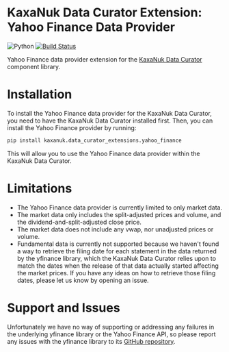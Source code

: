 # KaxaNuk Data Curator Extension: Yahoo Finance Data Provider

![Python](https://img.shields.io/badge/python-3.12%20|%203.13-blue?logo=python&logoColor=ffdd54)
[![Build Status](https://github.com/KaxaNuk/Data-Curator-Extensions_Yahoo-Finance/actions/workflows/main.yml/badge.svg)](https://github.com/KaxaNuk/Data-Curator-Extensions_Yahoo-Finance/actions/workflows/main.yml)

Yahoo Finance data provider extension for the [KaxaNuk Data Curator](https://github.com/KaxaNuk/Data-Curator) component library.


# Installation
To install the Yahoo Finance data provider for the KaxaNuk Data Curator, you need to have the KaxaNuk Data Curator installed first.
Then, you can install the Yahoo Finance provider by running:

```bash
pip install kaxanuk.data_curator_extensions.yahoo_finance
```

This will allow you to use the Yahoo Finance data provider within the KaxaNuk Data Curator.


# Limitations
- The Yahoo Finance data provider is currently limited to only market data.
- The market data only includes the split-adjusted prices and volume, and the dividend-and-split-adjusted close price.
- The market data does not include any vwap, nor unadjusted prices or volume.
- Fundamental data is currently not supported because we haven't found a way to retrieve the filing date for each statement in the data returned by the yfinance library,
which the KaxaNuk Data Curator relies upon to match the dates when the release of that data actually started affecting the market prices. If you have any ideas on how to
retrieve those filing dates, please let us know by opening an issue.


# Support and Issues
Unfortunately we have no way of supporting or addressing any failures in the underlying yfinance library or the Yahoo Finance API,
so please report any issues with the yfinance library to its [GitHub repository](https://github.com/ranaroussi/yfinance).
